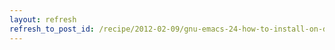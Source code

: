 ```yaml
---
layout: refresh
refresh_to_post_id: /recipe/2012-02-09/gnu-emacs-24-how-to-install-on-debian-ubuntu.html
---
```

